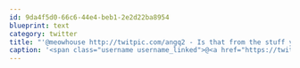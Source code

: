 ```yaml
---
id: 9da4f5d0-66c6-44e4-beb1-2e2d22ba8954
blueprint: text
category: twitter
title: "'@meowhouse http://twitpic.com/angq2 - Is that from the stuff you got done at Fine Art Metals?"
caption: '<span class="username username_linked">@<a href="https://twitter.com/meowhouse" title="meowhouse">meowhouse</a></span> http://twitpic.com/angq2 - Is that from the stuff you got done at Fine Art Metals?'
---
```

